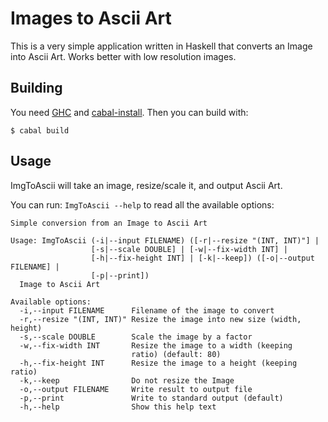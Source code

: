 # Images to Ascii Art

This is a very simple application written in Haskell that converts an Image into Ascii Art. Works better with low resolution images.

## Building

You need [GHC](https://www.haskell.org/ghc/) and [cabal-install](http://hackage.haskell.org/package/cabal-install). Then you can build with:

```
$ cabal build
```

## Usage

ImgToAscii will take an image, resize/scale it, and output Ascii Art.

You can run: `ImgToAscii --help` to read all the available options:

```
Simple conversion from an Image to Ascii Art

Usage: ImgToAscii (-i|--input FILENAME) ([-r|--resize "(INT, INT)"] |
                  [-s|--scale DOUBLE] | [-w|--fix-width INT] |
                  [-h|--fix-height INT] | [-k|--keep]) ([-o|--output FILENAME] |
                  [-p|--print])
  Image to Ascii Art

Available options:
  -i,--input FILENAME      Filename of the image to convert
  -r,--resize "(INT, INT)" Resize the image into new size (width, height)
  -s,--scale DOUBLE        Scale the image by a factor
  -w,--fix-width INT       Resize the image to a width (keeping
                           ratio) (default: 80)
  -h,--fix-height INT      Resize the image to a height (keeping ratio)
  -k,--keep                Do not resize the Image
  -o,--output FILENAME     Write result to output file
  -p,--print               Write to standard output (default)
  -h,--help                Show this help text
```
